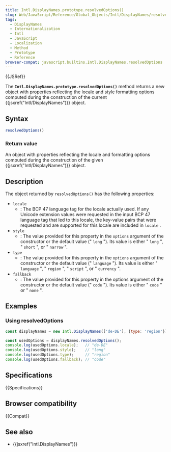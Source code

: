 ```yaml
---
title: Intl.DisplayNames.prototype.resolvedOptions()
slug: Web/JavaScript/Reference/Global_Objects/Intl/DisplayNames/resolvedOptions
tags:
  - DisplayNames
  - Internationalization
  - Intl
  - JavaScript
  - Localization
  - Method
  - Prototype
  - Reference
browser-compat: javascript.builtins.Intl.DisplayNames.resolvedOptions
---
```

{{JSRef}}

The **`Intl.DisplayNames.prototype.resolvedOptions()`** method returns a new
object with properties reflecting the locale and style formatting options
computed during the construction of the current
{{jsxref("Intl/DisplayNames")}} object.

## Syntax

```js
resolvedOptions()
```

### Return value

An object with properties reflecting the locale and formatting options computed
during the construction of the given {{jsxref("Intl/DisplayNames")}}
object.

## Description

The object returned by `resolvedOptions()` has the following properties:

- `locale`
  - : The BCP 47 language tag for the locale actually used. If any Unicode
    extension values were requested in the input BCP 47 language tag that led to
    this locale, the key-value pairs that were requested and are supported for
    this locale are included in `locale` .
- `style`
  - : The value provided for this property in the `options` argument of the
    constructor or the default value (" `long` "). Its value is either " `long`
    ", " `short` ", or " `narrow` ".
- `type`
  - : The value provided for this property in the `options` argument of the
    constructor or the default value (" `language` "). Its value is either "
    `language` ", " `region` ", " `script` ", or " `currency` ".
- `fallback`
  - : The value provided for this property in the options argument of the
    constructor or the default value (" `code` "). Its value is either " `code`
    " or " `none` ".

## Examples

### Using resolvedOptions

```js
const displayNames = new Intl.DisplayNames(['de-DE'], {type: 'region'});

const usedOptions = displayNames.resolvedOptions();
console.log(usedOptions.locale);   // "de-DE"
console.log(usedOptions.style);    // "long"
console.log(usedOptions.type);     // "region"
console.log(usedOptions.fallback); // "code"
```

## Specifications

{{Specifications}}

## Browser compatibility

{{Compat}}

## See also

- {{jsxref("Intl.DisplayNames")}}
